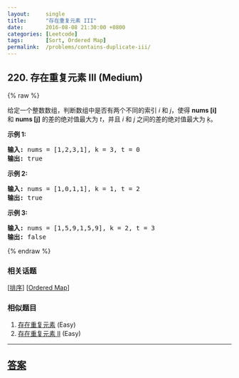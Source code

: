 ```yaml
---
layout:     single
title:      "存在重复元素 III"
date:       2016-08-08 21:30:00 +0800
categories: [Leetcode]
tags:       [Sort, Ordered Map]
permalink:  /problems/contains-duplicate-iii/
---
```


## 220. 存在重复元素 III (Medium)

{% raw %}

<p>给定一个整数数组，判断数组中是否有两个不同的索引 <em>i</em> 和 <em>j</em>，使得&nbsp;<strong>nums [i]</strong> 和&nbsp;<strong>nums [j]</strong>&nbsp;的差的绝对值最大为 <em>t</em>，并且 <em>i</em> 和 <em>j</em> 之间的差的绝对值最大为 <em>ķ</em>。</p>

<p><strong>示例&nbsp;1:</strong></p>

<pre><strong>输入:</strong> nums = [1,2,3,1], k<em> </em>= 3, t = 0
<strong>输出:</strong> true</pre>

<p><strong>示例 2:</strong></p>

<pre><strong>输入: </strong>nums = [1,0,1,1], k<em> </em>=<em> </em>1, t = 2
<strong>输出:</strong> true</pre>

<p><strong>示例 3:</strong></p>

<pre><strong>输入: </strong>nums = [1,5,9,1,5,9], k = 2, t = 3
<strong>输出:</strong> false</pre>

{% endraw %}

### 相关话题
  [[排序](https://github.com/openset/leetcode/tree/master/tag/sort/README.md)]
  [[Ordered Map](https://github.com/openset/leetcode/tree/master/tag/ordered-map/README.md)]

### 相似题目
  1. [存在重复元素](/problems/contains-duplicate) (Easy)
  1. [存在重复元素 II](/problems/contains-duplicate-ii) (Easy)

---

## [答案](https://github.com/openset/leetcode/tree/master/problems/contains-duplicate-iii)
